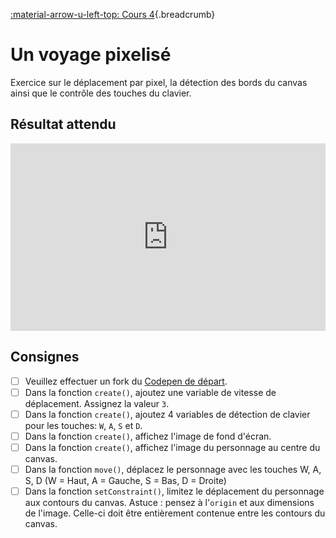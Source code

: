 [:material-arrow-u-left-top: Cours 4](../cours04.md){.breadcrumb}

# Un voyage pixelisé

Exercice sur le déplacement par pixel, la détection des bords du canvas ainsi que le contrôle des touches du clavier.

## Résultat attendu

<iframe class="aspect-2-1" height="300" style="width: 100%;" scrolling="no" title="Phaser - Déplacement WASD PUBLIC" src="https://codepen.io/tim-momo/embed/poXXJWe?default-tab=&theme-id=50173" frameborder="no" loading="lazy" allowtransparency="true" allowfullscreen="true">
  See the Pen <a href="https://codepen.io/tim-momo/pen/poXXJWe">
  Phaser - Déplacement WASD PUBLIC</a> by TIM Montmorency (<a href="https://codepen.io/tim-momo">@tim-momo</a>)
  on <a href="https://codepen.io">CodePen</a>.
</iframe>

## Consignes

- [ ] Veuillez effectuer un fork du [Codepen de départ](https://codepen.io/tim-momo/pen/WNqqvbv).
- [ ] Dans la fonction `create()`, ajoutez une variable de vitesse de déplacement. Assignez la valeur `3`.
- [ ] Dans la fonction `create()`, ajoutez 4 variables de détection de clavier pour les touches: `W`, `A`, `S` et `D`.
- [ ] Dans la fonction `create()`, affichez l'image de fond d'écran.
- [ ] Dans la fonction `create()`, affichez l'image du personnage au centre du canvas.
- [ ] Dans la fonction `move()`, déplacez le personnage avec les touches W, A, S, D (W = Haut, A = Gauche, S = Bas, D = Droite)
- [ ] Dans la fonction `setConstraint()`, limitez le déplacement du personnage aux contours du canvas. Astuce : pensez à l'`origin` et aux dimensions de l'image. Celle-ci doit être entièrement contenue entre les contours du canvas.

